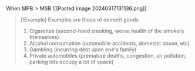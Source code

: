 When $\text{MPB}>\text{MSB}$
![[Pasted image 20240317131136.png]]

> [!Example] Examples are those of demerit goods
> 1. Cigarettes (second-hand smoking, worse health of the smokers themselves)
> 2. Alcohol consumption (automobile accidents, domestic abuse, etc)
> 3. Gambling (incurring debt upon one's family)
> 4. Private automobiles (premature deaths, congestion, air pollution, parking lots occupy a lot of space)



